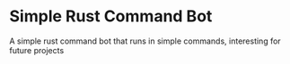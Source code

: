 # Simple Rust Command Bot


A simple rust command bot that runs in simple commands, interesting for future projects
